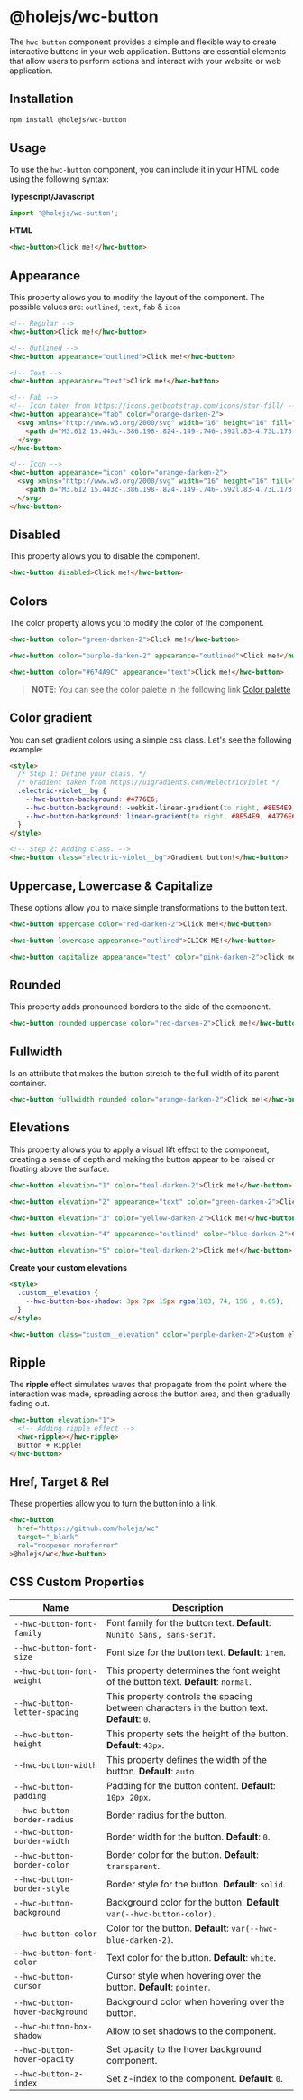 # @holejs/wc-button

The `hwc-button` component provides a simple and flexible way to create interactive buttons in your web application. Buttons are essential elements that allow users to perform actions and interact with your website or web application.

## Installation

```bash
npm install @holejs/wc-button
```

## Usage

To use the `hwc-button` component, you can include it in your HTML code using the following syntax:

**Typescript/Javascript**

```ts
import '@holejs/wc-button';
```

**HTML**

```html
<hwc-button>Click me!</hwc-button>
```

## Appearance

This property allows you to modify the layout of the component. The possible values are: `outlined`, `text`, `fab` & `icon`

```html
<!-- Regular -->
<hwc-button>Click me!</hwc-button>

<!-- Outlined -->
<hwc-button appearance="outlined">Click me!</hwc-button>

<!-- Text -->
<hwc-button appearance="text">Click me!</hwc-button>

<!-- Fab -->
<!-- Icon taken from https://icons.getbootstrap.com/icons/star-fill/ -->
<hwc-button appearance="fab" color="orange-darken-2">
  <svg xmlns="http://www.w3.org/2000/svg" width="16" height="16" fill="currentColor" class="bi bi-star-fill" viewBox="0 0 16 16">
    <path d="M3.612 15.443c-.386.198-.824-.149-.746-.592l.83-4.73L.173 6.765c-.329-.314-.158-.888.283-.95l4.898-.696L7.538.792c.197-.39.73-.39.927 0l2.184 4.327 4.898.696c.441.062.612.636.282.95l-3.522 3.356.83 4.73c.078.443-.36.79-.746.592L8 13.187l-4.389 2.256z"/>
  </svg>
</hwc-button>

<!-- Icon -->
<hwc-button appearance="icon" color="orange-darken-2">
  <svg xmlns="http://www.w3.org/2000/svg" width="16" height="16" fill="currentColor" class="bi bi-star-fill" viewBox="0 0 16 16">
    <path d="M3.612 15.443c-.386.198-.824-.149-.746-.592l.83-4.73L.173 6.765c-.329-.314-.158-.888.283-.95l4.898-.696L7.538.792c.197-.39.73-.39.927 0l2.184 4.327 4.898.696c.441.062.612.636.282.95l-3.522 3.356.83 4.73c.078.443-.36.79-.746.592L8 13.187l-4.389 2.256z"/>
  </svg>
</hwc-button>
```

## Disabled

This property allows you to disable the component.

```html
<hwc-button disabled>Click me!</hwc-button>
```

## Colors

The color property allows you to modify the color of the component.

```html
<hwc-button color="green-darken-2">Click me!</hwc-button>

<hwc-button color="purple-darken-2" appearance="outlined">Click me!</hwc-button>

<hwc-button color="#674A9C" appearance="text">Click me!</hwc-button>
```

> **NOTE**: You can see the color palette in the following link [Color palette](#color-palette)

## Color gradient

You can set gradient colors using a simple css class. Let's see the following example:

```html
<style>
  /* Step 1: Define your class. */
  /* Gradient taken from https://uigradients.com/#ElectricViolet */
  .electric-violet__bg {
    --hwc-button-background: #4776E6;
    --hwc-button-background: -webkit-linear-gradient(to right, #8E54E9, #4776E6);
    --hwc-button-background: linear-gradient(to right, #8E54E9, #4776E6);
  }
</style>

<!-- Step 2: Adding class. -->
<hwc-button class="electric-violet__bg">Gradient button!</hwc-button>
```

## Uppercase, Lowercase & Capitalize

These options allow you to make simple transformations to the button text.

```html
<hwc-button uppercase color="red-darken-2">Click me!</hwc-button>

<hwc-button lowercase appearance="outlined">CLICK ME!</hwc-button>

<hwc-button capitalize appearance="text" color="pink-darken-2">click me!</hwc-button>
```

## Rounded

This property adds pronounced borders to the side of the component.

```html
<hwc-button rounded uppercase color="red-darken-2">Click me!</hwc-button>
```

## Fullwidth

Is an attribute that makes the button stretch to the full width of its parent container.

```html
<hwc-button fullwidth rounded color="orange-darken-2">Click me!</hwc-button>
```

## Elevations

This property allows you to apply a visual lift effect to the component, creating a sense of depth and making the button appear to be raised or floating above the surface.

```html
<hwc-button elevation="1" color="teal-darken-2">Click me!</hwc-button>

<hwc-button elevation="2" appearance="text" color="green-darken-2">Click me!</hwc-button>

<hwc-button elevation="3" color="yellow-darken-2">Click me!</hwc-button>

<hwc-button elevation="4" appearance="outlined" color="blue-darken-2">Click me!</hwc-button>

<hwc-button elevation="5" color="teal-darken-2">Click me!</hwc-button>
```

**Create your custom elevations**

```html
<style>
  .custom__elevation {
    --hwc-button-box-shadow: 3px 7px 15px rgba(103, 74, 156 , 0.65);
  }
</style>

<hwc-button class="custom__elevation" color="purple-darken-2">Custom elevation button!</hwc-button>
```

## Ripple

The **ripple** effect simulates waves that propagate from the point where the interaction was made, spreading across the button area, and then gradually fading out.

```html
<hwc-button elevation="1">
  <!-- Adding ripple effect -->
  <hwc-ripple></hwc-ripple>
  Button + Ripple!
</hwc-button>
```

## Href, Target & Rel

These properties allow you to turn the button into a link.

```html
<hwc-button
  href="https://github.com/holejs/wc"
  target="_blank"
  rel="noopener noreferrer"
>@holejs/wc</hwc-button>
```

## CSS Custom Properties

| Name                            | Description                                                                                 |
| ------------------------------- | ------------------------------------------------------------------------------------------- |
| `--hwc-button-font-family`      | Font family for the button text. **Default**: `Nunito Sans, sans-serif`.                    |
| `--hwc-button-font-size`        | Font size for the button text. **Default**: `1rem`.                                         |
| `--hwc-button-font-weight`      | This property determines the font weight of the button text. **Default**: `normal`.         |
| `--hwc-button-letter-spacing`   | This property controls the spacing between characters in the button text. **Default**: `0`. |
| `--hwc-button-height`           | This property sets the height of the button. **Default**: `43px`.                           |
| `--hwc-button-width`            | This property defines the width of the button. **Default**: `auto`.                         |
| `--hwc-button-padding`          | Padding for the button content. **Default**: `10px 20px`.                                   |
| `--hwc-button-border-radius`    | Border radius for the button.                                                               |
| `--hwc-button-border-width`     | Border width for the button. **Default**: `0`.                                              |
| `--hwc-button-border-color`     | Border color for the button. **Default**: `transparent`.                                    |
| `--hwc-button-border-style`     | Border style for the button. **Default**: `solid`.                                          |
| `--hwc-button-background`       | Background color for the button. **Default**: `var(--hwc-button-color)`.                    |
| `--hwc-button-color`            | Color for the button. **Default**: `var(--hwc-blue-darken-2)`.                              |
| `--hwc-button-font-color`       | Text color for the button. **Default**: `white`.                                            |
| `--hwc-button-cursor`           | Cursor style when hovering over the button. **Default**: `pointer`.                         |
| `--hwc-button-hover-background` | Background color when hovering over the button.                                             |
| `--hwc-button-box-shadow`       | Allow to set shadows to the component.                                                      |
| `--hwc-button-hover-opacity`    | Set opacity to the hover background component.                                              |
| `--hwc-button-z-index`          | Set z-index to the component. **Default**: `0`.                                             |
